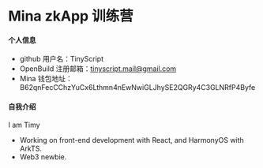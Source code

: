 <!--
 * @Date: 2024-11-18 16:33:11
 * @LastEditors: TinyScript
 * @LastEditTime: 2024-11-18 19:49:54
 * @FilePath: /mina-zkapp-bootcamp/learn/Timy/Timy.md
-->
# Mina zkApp 训练营


#### 个人信息

- github 用户名：TinyScript
- OpenBuild 注册邮箱：tinyscript.mail@gmail.com
- Mina 钱包地址：B62qnFecCChzYuCx6Lthmn4nEwNwiGLJhySE2QGRy4C3GLNRfP4Byfe

#### 自我介绍
I am Timy
- Working on front-end development with React, and HarmonyOS with ArkTS.
- Web3 newbie.
